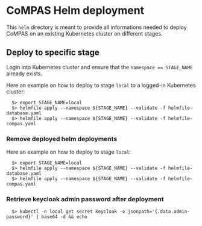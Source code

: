 # CoMPAS Helm deployment

This `helm` directory is meant to provide all informations needed to deploy CoMPAS on an existing Kubernetes cluster on different stages.

## Deploy to specific stage

Login into Kubernetes cluster and ensure that the `namespace == STAGE_NAME` already exists.

Here an example on how to deploy to stage `local` to a logged-in Kubernetes cluster:
```
  $> export STAGE_NAME=local
  $> helmfile apply --namespace ${STAGE_NAME} --validate -f helmfile-database.yaml
  $> helmfile apply --namespace ${STAGE_NAME} --validate -f helmfile-compas.yaml
```

### Remove deployed helm deployments

Here an example on how to deploy to stage `local`:
```
  $> export STAGE_NAME=local
  $> helmfile apply --namespace ${STAGE_NAME} --validate -f helmfile-database.yaml
  $> helmfile apply --namespace ${STAGE_NAME} --validate -f helmfile-compas.yaml
```

### Retrieve keycloak admin password after deployment

```
  $> kubectl -n local get secret keycloak -o jsonpath='{.data.admin-password}' | base64 -d && echo
```
